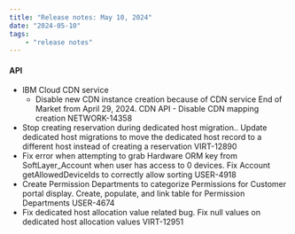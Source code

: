```yaml
---
title: "Release notes: May 10, 2024"
date: "2024-05-10"
tags:
    - "release notes"
---
```


#### API

- IBM Cloud CDN service 
    - Disable new CDN instance creation because of CDN service End of Market from April 29, 2024. CDN API - Disable CDN mapping creation NETWORK-14358
- Stop creating reservation during dedicated host migration.. Update dedicated host migrations to move the dedicated host record to a different host instead of creating a reservation
VIRT-12890
- Fix error when attempting to grab Hardware ORM key from SoftLayer_Account when user has access to 0 devices. Fix Account getAllowedDeviceIds to correctly allow sorting USER-4918
- Create Permission Departments to categorize Permissions for Customer portal display. Create, populate, and link table for Permission Departments USER-4674
- Fix dedicated host allocation value related bug. Fix null values on dedicated host allocation values VIRT-12951
